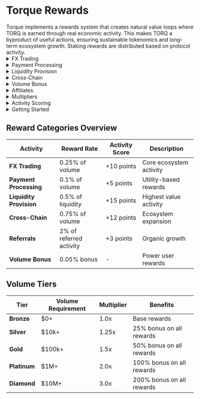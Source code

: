 # Torque Rewards

<div class="intro-description">
Torque implements a rewards system that creates natural value loops where TORQ is earned through real economic activity. This makes TORQ a byproduct of useful actions, ensuring sustainable tokenomics and long-term ecosystem growth. Staking rewards are distributed based on protocol activity. 
</div>

<div class="faq-container">

<details>
<summary>FX Trading</summary>
<div>
Earn 0.25% of trade volume in TORQ tokens for every FX trade you make. Trading is the core use case of Torque, making these rewards feel organic and natural. As you build volume, you'll qualify for tier multipliers that boost all your rewards across the ecosystem.
</div>
</details>

<details>
<summary>Payment Processing</summary>
<div>
Earn 0.1% of payment volume in TORQ for processing payments through TorquePayments. Whether you're making crypto-to-crypto payments, donations, or using BNPL services, you'll earn rewards for every transaction processed through the Torque ecosystem.
</div>
</details>

<details>
<summary>Liquidity Provision</summary>
<div>
Earn 0.5% of your provided liquidity in TORQ tokens. Liquidity providers directly enable the ecosystem and receive the highest activity score points (+15), making this one of the most valuable ways to contribute to and earn from the Torque protocol.
</div>
</details>

<details>
<summary>Cross-Chain</summary>
<div>
Earn 0.75% of cross-chain volume for bridging assets across different blockchain networks. Cross-chain operations are essential for ecosystem expansion and receive high activity score points (+12) for their strategic importance.
</div>
</details>

<details>
<summary>Volume Bonus</summary>
<div>
High-volume users receive a 0.05% bonus on total volume across all activities. This rewards power users who drive the most value to the ecosystem and encourages continued engagement with the platform.
</div>
</details>

<details>
<summary>Affiliates</summary>
<div>
Earn 2% of referred users' activity when you bring new participants to Torque. This creates organic growth through user networks and rewards community building. Referral rewards apply to all activities including trading, payments, and liquidity provision.
</div>
</details>

<details>
<summary>Multipliers</summary>
<div>
Progress through volume-based tiers that provide multipliers on all rewards: Bronze (1.0x), Silver (1.25x at $10k+), Gold (1.5x at $100k+), Platinum (2.0x at $1M+), and Diamond (3.0x at $10M+). Higher tiers provide significant bonuses on all reward categories.
</div>
</details>

<details>
<summary>Activity Scoring</summary>
<div>
Build an Activity Score (0-1000) based on engagement: liquidity provision (+15), cross-chain operations (+12), FX trading (+10), staking (+8), payment processing (+5), and referrals (+3). Higher scores provide bonus rewards: 800+ (0.5%), 600+ (0.3%), 400+ (0.15%), 200+ (0.05%). Scores decay over time to encourage engagement.
</div>
</details>

<details>
<summary>Getting Started</summary>
<div class="faq-reward">
Begin with FX trading to earn your first TORQ tokens and build volume toward Silver tier for 25% bonus rewards. Diversify your activity by trying payments, liquidity provision, and staking to maximize your activity score. Engage consistently to maintain high scores and refer friends to earn 2% of their activity.
</div>
</details>

</div>

## Reward Categories Overview

| Activity | Reward Rate | Activity Score | Description |
|----------|-------------|----------------|-------------|
| **FX Trading** | 0.25% of volume | +10 points | Core ecosystem activity |
| **Payment Processing** | 0.1% of volume | +5 points | Utility-based rewards |
| **Liquidity Provision** | 0.5% of liquidity | +15 points | Highest value activity |
| **Cross-Chain** | 0.75% of volume | +12 points | Ecosystem expansion |
| **Referrals** | 2% of referred activity | +3 points | Organic growth |
| **Volume Bonus** | 0.05% bonus | - | Power user rewards |

## Volume Tiers

| Tier | Volume Requirement | Multiplier | Benefits |
|------|-------------------|------------|----------|
| **Bronze** | $0+ | 1.0x | Base rewards |
| **Silver** | $10k+ | 1.25x | 25% bonus on all rewards |
| **Gold** | $100k+ | 1.5x | 50% bonus on all rewards |
| **Platinum** | $1M+ | 2.0x | 100% bonus on all rewards |
| **Diamond** | $10M+ | 3.0x | 200% bonus on all rewards |